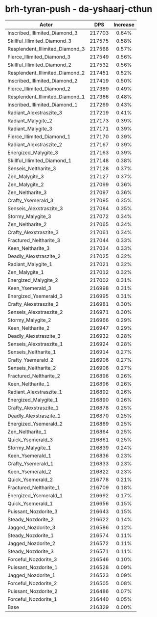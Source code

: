 # brh-tyran-push - da-yshaarj-cthun
| Actor | DPS | Increase |
|---|:---:|:---:|
|Inscribed_Illimited_Diamond_3|217703|0.64%|
|Skillful_Illimited_Diamond_3|217575|0.58%|
|Resplendent_Illimited_Diamond_3|217568|0.57%|
|Fierce_Illimited_Diamond_3|217549|0.56%|
|Skillful_Illimited_Diamond_2|217532|0.56%|
|Resplendent_Illimited_Diamond_2|217451|0.52%|
|Inscribed_Illimited_Diamond_2|217419|0.50%|
|Fierce_Illimited_Diamond_2|217389|0.49%|
|Resplendent_Illimited_Diamond_1|217366|0.48%|
|Inscribed_Illimited_Diamond_1|217269|0.43%|
|Radiant_Alexstraszite_3|217219|0.41%|
|Radiant_Malygite_2|217173|0.39%|
|Radiant_Malygite_3|217171|0.39%|
|Fierce_Illimited_Diamond_1|217170|0.39%|
|Radiant_Alexstraszite_2|217167|0.39%|
|Energized_Malygite_3|217163|0.39%|
|Skillful_Illimited_Diamond_1|217148|0.38%|
|Senseis_Neltharite_3|217128|0.37%|
|Zen_Malygite_3|217127|0.37%|
|Zen_Malygite_2|217099|0.36%|
|Zen_Neltharite_3|217097|0.36%|
|Crafty_Ysemerald_3|217095|0.35%|
|Senseis_Alexstraszite_3|217084|0.35%|
|Stormy_Malygite_3|217072|0.34%|
|Zen_Neltharite_2|217065|0.34%|
|Crafty_Alexstraszite_3|217061|0.34%|
|Fractured_Neltharite_3|217044|0.33%|
|Keen_Neltharite_3|217034|0.33%|
|Deadly_Alexstraszite_2|217025|0.32%|
|Radiant_Malygite_1|217021|0.32%|
|Zen_Malygite_1|217012|0.32%|
|Energized_Malygite_2|217002|0.31%|
|Keen_Ysemerald_3|216998|0.31%|
|Energized_Ysemerald_3|216995|0.31%|
|Crafty_Alexstraszite_2|216981|0.30%|
|Senseis_Alexstraszite_2|216971|0.30%|
|Stormy_Malygite_2|216966|0.29%|
|Keen_Neltharite_2|216947|0.29%|
|Deadly_Alexstraszite_3|216932|0.28%|
|Senseis_Alexstraszite_1|216924|0.28%|
|Senseis_Neltharite_1|216914|0.27%|
|Crafty_Ysemerald_2|216906|0.27%|
|Senseis_Neltharite_2|216906|0.27%|
|Fractured_Neltharite_2|216896|0.26%|
|Keen_Neltharite_1|216896|0.26%|
|Radiant_Alexstraszite_1|216892|0.26%|
|Energized_Malygite_1|216890|0.26%|
|Crafty_Alexstraszite_1|216878|0.25%|
|Deadly_Alexstraszite_1|216870|0.25%|
|Energized_Ysemerald_2|216869|0.25%|
|Zen_Neltharite_1|216864|0.25%|
|Quick_Ysemerald_3|216861|0.25%|
|Stormy_Malygite_1|216839|0.24%|
|Keen_Ysemerald_1|216836|0.23%|
|Crafty_Ysemerald_1|216833|0.23%|
|Keen_Ysemerald_2|216822|0.23%|
|Quick_Ysemerald_2|216778|0.21%|
|Fractured_Neltharite_1|216709|0.18%|
|Energized_Ysemerald_1|216692|0.17%|
|Quick_Ysemerald_1|216656|0.15%|
|Puissant_Nozdorite_3|216643|0.15%|
|Steady_Nozdorite_2|216622|0.14%|
|Jagged_Nozdorite_3|216586|0.12%|
|Steady_Nozdorite_1|216574|0.11%|
|Jagged_Nozdorite_2|216572|0.11%|
|Steady_Nozdorite_3|216571|0.11%|
|Forceful_Nozdorite_3|216546|0.10%|
|Puissant_Nozdorite_1|216528|0.09%|
|Jagged_Nozdorite_1|216523|0.09%|
|Forceful_Nozdorite_2|216505|0.08%|
|Puissant_Nozdorite_2|216486|0.07%|
|Forceful_Nozdorite_1|216440|0.05%|
|Base|216329|0.00%|
